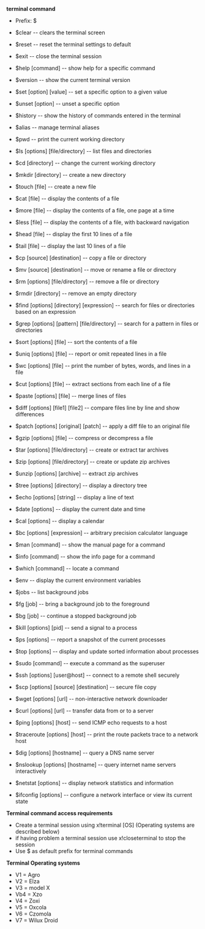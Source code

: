 **terminal command**

- Prefix: $

- $clear -- clears the terminal screen 
- $reset -- reset the terminal settings to default 
- $exit -- close the terminal session 
- $help [command] -- show help for a specific command 
- $version -- show the current terminal version 
- $set [option] [value] -- set a specific option to a given value 
- $unset [option] -- unset a specific option 
- $history -- show the history of commands entered in the terminal 
- $alias -- manage terminal aliases 
- $pwd -- print the current working directory 
- $ls [options] [file/directory] -- list files and directories 
- $cd [directory] -- change the current working directory 
- $mkdir [directory] -- create a new directory 
- $touch [file] -- create a new file 
- $cat [file] -- display the contents of a file 
- $more [file] -- display the contents of a file, one page at a time 
- $less [file] -- display the contents of a file, with backward navigation 
- $head [file] -- display the first 10 lines of a file 
- $tail [file] -- display the last 10 lines of a file 
- $cp [source] [destination] -- copy a file or directory 
- $mv [source] [destination] -- move or rename a file or directory 
- $rm [options] [file/directory] -- remove a file or directory 
- $rmdir [directory] -- remove an empty directory 
- $find [options] [directory] [expression] -- search for files or directories based on an expression 
- $grep [options] [pattern] [file/directory] -- search for a pattern in files or directories 
- $sort [options] [file] -- sort the contents of a file 
- $uniq [options] [file] -- report or omit repeated lines in a file 
- $wc [options] [file] -- print the number of bytes, words, and lines in a file 
- $cut [options] [file] -- extract sections from each line of a file 
- $paste [options] [file] -- merge lines of files 
- $diff [options] [file1] [file2] -- compare files line by line and show differences 
- $patch [options] [original] [patch] -- apply a diff file to an original file 
- $gzip [options] [file] -- compress or decompress a file
- $tar [options] [file/directory] -- create or extract tar archives 
- $zip [options] [file/directory] -- create or update zip archives 
- $unzip [options] [archive] -- extract zip archives 
- $tree [options] [directory] -- display a directory tree 
- $echo [options] [string] -- display a line of text 
- $date [options] -- display the current date and time 
- $cal [options] -- display a calendar 
- $bc [options] [expression] -- arbitrary precision calculator language 
- $man [command] -- show the manual page for a command 
- $info [command] -- show the info page for a command 
- $which [command] -- locate a command 
- $env -- display the current environment variables 
- $jobs -- list background jobs 
- $fg [job] -- bring a background job to the foreground 
- $bg [job] -- continue a stopped background job 
- $kill [options] [pid] -- send a signal to a process 
- $ps [options] -- report a snapshot of the current processes 
- $top [options] -- display and update sorted information about processes 
- $sudo [command] -- execute a command as the superuser 
- $ssh [options] [user@host] -- connect to a remote shell securely 
- $scp [options] [source] [destination] -- secure file copy 
- $wget [options] [url] -- non-interactive network downloader 
- $curl [options] [url] -- transfer data from or to a server 
- $ping [options] [host] -- send ICMP echo requests to a host 
- $traceroute [options] [host] -- print the route packets trace to a network host 
- $dig [options] [hostname] -- query a DNS name server 
- $nslookup [options] [hostname] -- query internet name servers interactively 
- $netstat [options] -- display network statistics and information 
- $ifconfig [options] -- configure a network interface or view its current state

**Terminal command access requirements**
- Create a terminal session using x!terminal [OS] (Operating systems are described below)
- if having problem a terminal session use x!closeterminal to stop the session
- Use $ as default prefix for terminal commands

**Terminal Operating systems**
- V1 = Agro
- V2 = Elza
- V3 = model X
- Vb4 = Xzo
- V4 = Zoxi
- V5 = Oxcola
- V6 = Czomola
- V7 = Wilux Droid
